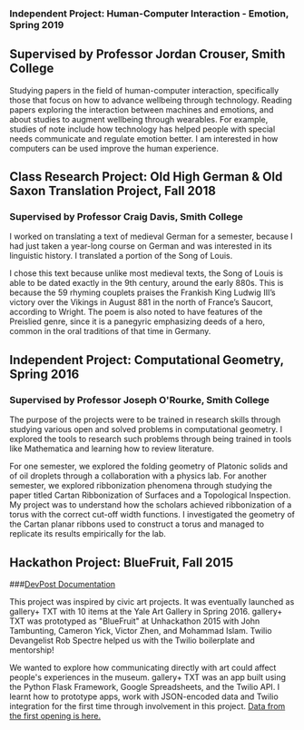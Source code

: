 ### Independent Project: Human-Computer Interaction - Emotion, Spring 2019
## Supervised by Professor Jordan Crouser, Smith College
Studying papers in the field of human-computer interaction, specifically those that focus on how to advance wellbeing through technology. Reading papers exploring the interaction between machines and emotions, and about studies to augment wellbeing through wearables. For example, studies of note include how technology has helped people with special needs communicate and regulate emotion better. I am interested in how computers can be used improve the human experience.

## Class Research Project: Old High German & Old Saxon Translation Project, Fall 2018
### Supervised by Professor Craig Davis, Smith College
I worked on translating a text of medieval German for a semester, because I had just taken a year-long course on German and was interested in its linguistic history. I translated a portion of the Song of Louis. 

I chose this text because unlike most medieval texts, the Song of Louis is able to be dated exactly in the 9th century, around the early 880s. This is because the 59 rhyming couplets praises the Frankish King Ludwig III’s victory over the Vikings in August 881 in the north of France’s Saucort, according to Wright. The poem is also noted to have features of the Preislied genre, since it is a panegyric emphasizing deeds of a hero, common in the oral traditions of that time in Germany. 

## Independent Project: Computational Geometry, Spring 2016
### Supervised by Professor Joseph O'Rourke, Smith College
The purpose of the projects were to be trained in research skills through studying various open and solved problems in computational geometry. I explored the tools to research such problems through being trained in tools like Mathematica and learning how to review literature. 

For one semester, we explored the folding geometry of Platonic solids and of oil droplets through a collaboration with a physics lab. For another semester, we explored ribbonization phenomena through studying the paper titled Cartan Ribbonization of Surfaces and a Topological Inspection. My project was to understand how the scholars achieved ribbonization of a torus with the correct cut-off width functions. I investigated the geometry of the Cartan planar ribbons used to construct a torus and managed to replicate its results empirically for the lab. 

## Hackathon Project: BlueFruit, Fall 2015
###[DevPost Documentation](https://devpost.com/software/bluefruit) 

This project was inspired by civic art projects. It was eventually launched as gallery+ TXT with 10 items at the Yale Art Gallery in Spring 2016. gallery+ TXT was prototyped as "BlueFruit" at Unhackathon 2015 with John Tambunting, Cameron Yick, Victor Zhen, and Mohammad Islam. Twilio Devangelist Rob Spectre helped us with the Twilio boilerplate and mentorship! 

We wanted to explore how communicating directly with art could affect people's experiences in the museum. gallery+ TXT was an app built using the Python Flask Framework, Google Spreadsheets, and the Twilio API. I learnt how to prototype apps, work with JSON-encoded data and Twilio integration for the first time through involvement in this project. [Data from the first opening is here.](https://public.tableau.com/profile/cameron.yick#!/vizhome/textplus_analysis/TextPlusStory)

